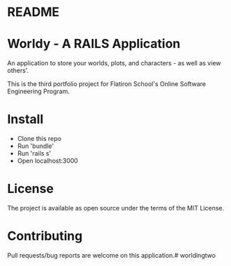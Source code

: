 # README

# Worldy - A RAILS Application

An application to store your worlds, plots, and characters - as well as view others'.

This is the third portfolio project for Flatiron School's Online Software Engineering Program.

# Install
- Clone this repo
- Run 'bundle'
- Run 'rails s'
- Open localhost:3000

# License
The project is available as open source under the terms of the MIT License.

# Contributing 
Pull requests/bug reports are welcome on this application.#   w o r l d i n g t w o  
 